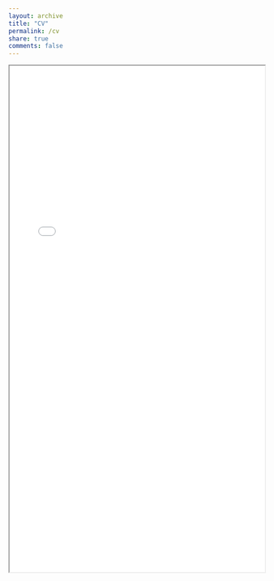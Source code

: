 ```yaml
---
layout: archive
title: "CV"
permalink: /cv
share: true
comments: false
---
```


<iframe src="/assets/docs/CV_Werner_en.pdf" width="100%" height="1000px"></iframe>
